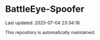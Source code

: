 # BattleEye-Spoofer

Last updated: 2025-07-04 23:34:18

This repository is automatically maintained.
